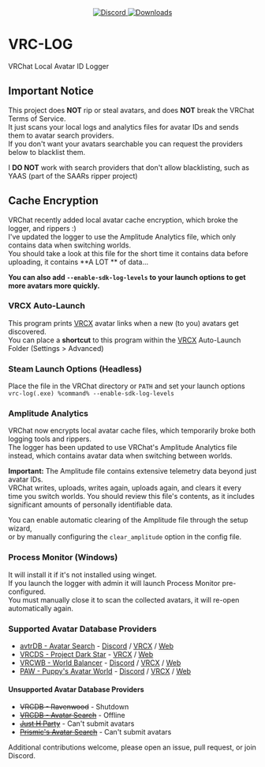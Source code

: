 <div align="center">
  <a href="https://discord.shaybox.com">
    <img alt="Discord" src="https://img.shields.io/discord/824865729445888041?color=404eed&label=Discord&logo=Discord&logoColor=FFFFFF">
  </a>
  <a href="https://github.com/shaybox/vrc-log/releases/latest">
    <img alt="Downloads" src="https://img.shields.io/github/downloads/shaybox/vrc-log/total?color=3fb950&label=Downloads&logo=github&logoColor=FFFFFF">
  </a>
</div>

# VRC-LOG

VRChat Local Avatar ID Logger

## Important Notice

This project does **NOT** rip or steal avatars, and does **NOT** break the VRChat Terms of Service.  
It just scans your local logs and analytics files for avatar IDs and sends them to avatar search providers.  
If you don't want your avatars searchable you can request the providers below to blacklist them.

I **DO NOT** work with search providers that don't allow blacklisting, such as YAAS (part of the SAARs ripper project)

## Cache Encryption

VRChat recently added local avatar cache encryption, which broke the logger, and rippers :)  
I've updated the logger to use the Amplitude Analytics file, which only contains data when switching worlds.  
You should take a look at this file for the short time it contains data before uploading, it contains **A LOT
** of data...

**You can also add `--enable-sdk-log-levels` to your launch options to get more avatars more quickly.**

### VRCX Auto-Launch

This program prints [VRCX] avatar links when a new (to you) avatars get discovered.  
You can place a **shortcut** to this program within the [VRCX] Auto-Launch Folder (Settings > Advanced)

### Steam Launch Options (Headless)

Place the file in the VRChat directory or `PATH` and set your launch options  
`vrc-log(.exe) %command% --enable-sdk-log-levels`

### Amplitude Analytics

VRChat now encrypts local avatar cache files, which temporarily broke both logging tools and rippers.  
The logger has been updated to use VRChat's Amplitude Analytics file instead, which contains avatar data when switching
between worlds.

**Important:** The Amplitude file contains extensive telemetry data beyond just avatar IDs.  
VRChat writes, uploads, writes again, uploads again, and clears it every time you switch worlds.
You should review this file's contents, as it includes significant amounts of personally identifiable data.

You can enable automatic clearing of the Amplitude file through the setup wizard,  
or by manually configuring the `clear_amplitude` option in the config file.

### Process Monitor (Windows)

It will install it if it's not installed using winget.  
If you launch the logger with admin it will launch Process Monitor pre-configured.  
You must manually close it to scan the collected avatars, it will re-open automatically again.

### Supported Avatar Database Providers

- [avtrDB - Avatar Search] - [Discord](https://discord.gg/ZxB6w2hGfU) / [VRCX](https://api.avtrdb.com/v1/avatar/search/vrcx) / [Web](https://avtrdb.com)
- [VRCDS - Project Dark Star] - [VRCX](https://avtr.nekosunevr.co.uk/vrcx_search) / [Web](https://avtr.nekosunevr.co.uk)
- [VRCWB - World Balancer] - [Discord](https://discord.gg/Uw7aAShdsp) / [VRCX](https://avatar.worldbalancer.com/vrcx_search.php) / [Web](https://avatar.worldbalancer.com/search.php)
- [PAW - Puppy's Avatar World] - [Discord](https://discord.gg/zHhs4nQYxX) / [VRCX](https://paw-api.amelia.fun/vrcx_search) / [Web](https://paw.amelia.fun)

#### Unsupported Avatar Database Providers

- ~~VRCDB - Ravenwood~~ - Shutdown
- ~~[VRCDB - Avatar Search]~~ - Offline
- ~~[Just H Party]~~ - Can't submit avatars
- ~~[Prismic's Avatar Search]~~ - Can't submit avatars

Additional contributions welcome, please open an issue, pull request, or join Discord.

[avtrDB - Avatar Search]: https://avtrdb.com

[Just H Party]: https://avtr.just-h.party

[Prismic's Avatar Search]: https://vrchat.com/home/world/wrld_57514404-7f4e-4aee-a50a-57f55d3084bf

[VRCDB - Avatar Search]: https://sites.smokes-hub.de

[VRCDS - Project Dark Star]: https://avtr.nekosunevr.co.uk

[VRCWB - World Balancer]: https://avatar.worldbalancer.com

[VRCX]: https://github.com/vrcx-team/VRCX?tab=readme-ov-file#--vrcx

[PAW - Puppy's Avatar World]: https://paw.amelia.fun